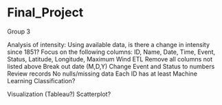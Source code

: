 # Final_Project
Group 3

Analysis of intensity: Using available data, is there a change in intensity since 1851?
Focus on the following columns: ID, Name, Date, Time, Event, Status, Latitude, Longitude, Maximum Wind
ETL
Remove all columns not listed above
Break out date (M,D,Y)
Change Event and Status to numbers
Review records
No nulls/missing data
Each ID has at least 
Machine Learning
Classification?


Visualization (Tableau?)
Scatterplot?


